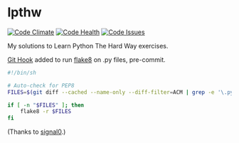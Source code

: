 # lpthw

[![Code Climate](https://codeclimate.com/github/nhquiroz/lpthw/badges/gpa.svg)](https://codeclimate.com/github/nhquiroz/lpthw) 
[![Code Health](https://landscape.io/github/nhquiroz/lpthw/master/landscape.svg?style=flat)](https://landscape.io/github/nhquiroz/lpthw/master) 
[![Code Issues](http://www.quantifiedcode.com/api/v1/project/cbd7dcc8bdb04519a8d247069bc9e6dc/badge.svg)](http://www.quantifiedcode.com/app/project/cbd7dcc8bdb04519a8d247069bc9e6dc)

My solutions to Learn Python The Hard Way exercises.     

[Git Hook](https://git-scm.com/book/en/v2/Customizing-Git-Git-Hooks) added to run [flake8](https://pypi.python.org/pypi/flake8) on .py files, pre-commit.

```bash
#!/bin/sh

# Auto-check for PEP8
FILES=$(git diff --cached --name-only --diff-filter=ACM | grep -e '\.py$')

if [ -n "$FILES" ]; then
    flake8 -r $FILES
fi
```

(Thanks to [signal0](http://signal0.com/2012/07/11/syntax_pep8_checking_before_committing_in_git.html).)
